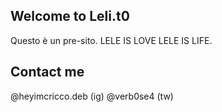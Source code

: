 ## Welcome to Leli.t0

Questo è un pre-sito.
LELE IS LOVE LELE IS LIFE.
## Contact me
@heyimcricco.deb (ig) @verb0se4 (tw)
